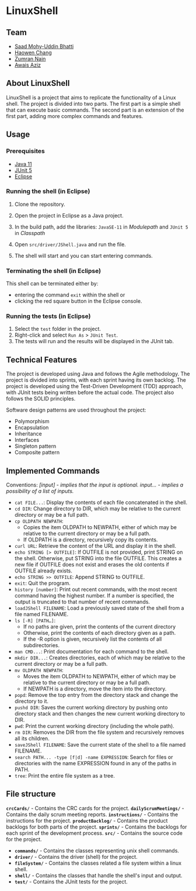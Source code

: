# LinuxShell

## Team

- [Saad Mohy-Uddin Bhatti](https://www.linkedin.com/in/saad-bhatti/)
- [Haowen Chang](https://www.linkedin.com/in/haowen-chang-7a8b13250/)
- [Zumran Nain](https://www.linkedin.com/in/zumrannain/)
- [Awais Aziz](https://www.linkedin.com/in/awais-aziz-4bb7a318a/)

## About LinuxShell

LinuxShell is a project that aims to replicate the functionality of a Linux shell. The project is divided into two parts. The first part is a simple shell that can execute basic commands. The second part is an extension of the first part, adding more complex commands and features.

## Usage

### Prerequisites

- [Java 11](https://www.oracle.com/java/technologies/javase-jdk11-downloads.html)
- [JUnit 5](https://junit.org/junit5/)
- [Eclipse](https://www.eclipse.org/downloads/)

### Running the shell (in Eclipse)

1. Clone the repository.
2. Open the project in Eclipse as a Java project.
3. In the build path, add the libraries: `JavaSE-11` in *Modulepath* and `JUnit 5` in *Classpath*

5. Open `src/driver/JShell.java` and run the file.
6. The shell will start and you can start entering commands.

### Terminating the shell (in Eclipse)
This shell can be terminated either by:
- entering the command `exit` within the shell or
- clicking the red square button in the Eclipse console.

### Running the tests (in Eclipse)

1. Select the `test` folder in the project.
2. Right-click and select `Run As` > `JUnit Test`.
3. The tests will run and the results will be displayed in the JUnit tab.

## Technical Features

The project is developed using Java and follows the Agile methodology. The project is divided into sprints, with each sprint having its own backlog. The project is developed using the Test-Driven Development (TDD) approach, with JUnit tests being written before the actual code. The project also follows the SOLID principles.

Software design patterns are used throughout the project:
- Polymorphism
- Encapsulation
- Inheritance
- Interfaces
- Singleton pattern
- Composite pattern

## Implemented Commands

Conventions:
_[input] - implies that the input is optional._
_input... - implies a possibility of a list of inputs._

- `cat FILE...`: Display the contents of each file concatenated in the shell.
- `cd DIR`: Change directory to DIR, which may be relative to the current directory or may be a full path.
- `cp OLDPATH NEWPATH`:
  - Copies the item OLDPATH to NEWPATH, either of which may be relative to the current directory or may be a full path.
  - If OLDPATH is a directory, recursively copy its contents.
- `curl URL`: Retrieve the content of the URL and display it in the shell.
- `echo STRING [> OUTFILE]`: If OUTFILE is not provided, print STRING on the shell. Otherwise, put STRING into the file OUTFILE. This creates a new file if OUTFILE does not exist and erases the old contents if OUTFILE already exists.
- `echo STRING >> OUTFILE`: Append STRING to OUTFILE.
- `exit`: Quit the program.
- `history [number]`: Print out recent commands, with the most recent command having the highest number. If a number is specified, the output is truncated to that number of recent commands.
- `loadJShell FILENAME`: Load a previously saved state of the shell from a file named FILENAME.
- `ls [-R] [PATH…]`:
  - If no paths are given, print the contents of the current directory
  - Otherwise, print the contents of each directory given as a path.
  - If the -R option is given, recursively list the contents of all subdirectories.
- `man CMD...`: Print documentation for each command to the shell.
- `mkdir DIR...`: Creates directories, each of which may be relative to the current directory or may be a full path.
- `mv OLDPATH NEWPATH`:
  - Moves the item OLDPATH to NEWPATH, either of which may be relative to the current directory or may be a full path.
  - If NEWPATH is a directory, move the item into the directory.
- `popd`: Remove the top entry from the directory stack and change the directory to it.
- `pushd DIR`: Saves the current working directory by pushing onto directory stack and then changes the new current working directory to DIR.
- `pwd`: Print the current working directory (including the whole path).
- `rm DIR`: Removes the DIR from the file system and recursively removes all its children.
- `saveJShell FILENAME`: Save the current state of the shell to a file named FILENAME.
- `search PATH... -type [f|d] -name EXPRESSION`: Search for files or directories with the name EXPRESSION found in any of the paths in PATH.
- `tree`: Print the entire file system as a tree.

## File structure

**`crcCards/`** - Contains the CRC cards for the project.
**`dailyScrumMeetings/`** - Contains the daily scrum meeting reports.
**`instructions/`** - Contains the instructions for the project.
**`productBacklog/`** - Contains the product backlogs for both parts of the project.
**`sprints/`** - Contains the backlogs for each sprint of the development process.
**`src/`** - Contains the source code for the project.

- **`commands/`** - Contains the classes representing unix shell commands.
- **`driver/`** - Contains the driver (shell) for the project.
- **`fileSystem/`** - Contains the classes related a file system within a linux shell.
- **`shell/`** - Contains the classes that handle the shell's input and output.
- **`test/`** - Contains the JUnit tests for the project.
